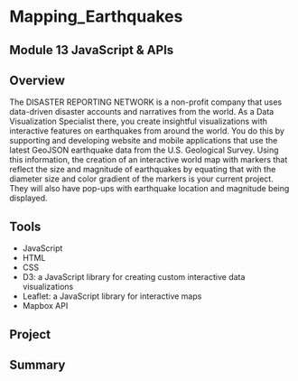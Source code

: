 # Mapping_Earthquakes
## Module 13 JavaScript & APIs

## Overview
The DISASTER REPORTING NETWORK is a non-profit company that uses data-driven disaster accounts and narratives from the world.  As a Data Visualization Specialist there, you create insightful visualizations with interactive features on earthquakes from around the world.  You do this by supporting and developing website and mobile applications that use the latest GeoJSON earthquake data from the U.S. Geological Survey.  Using this information, the creation of an interactive world map with markers that reflect the size and magnitude of earthquakes by equating that with the diameter size and color gradient of the markers is your current project.  They will also have pop-ups with earthquake location and magnitude being displayed.

## Tools
* JavaScript
* HTML
* CSS
* D3: a JavaScript library for creating custom interactive data visualizations
* Leaflet: a JavaScript library for interactive maps
* Mapbox API

## Project 

## Summary
